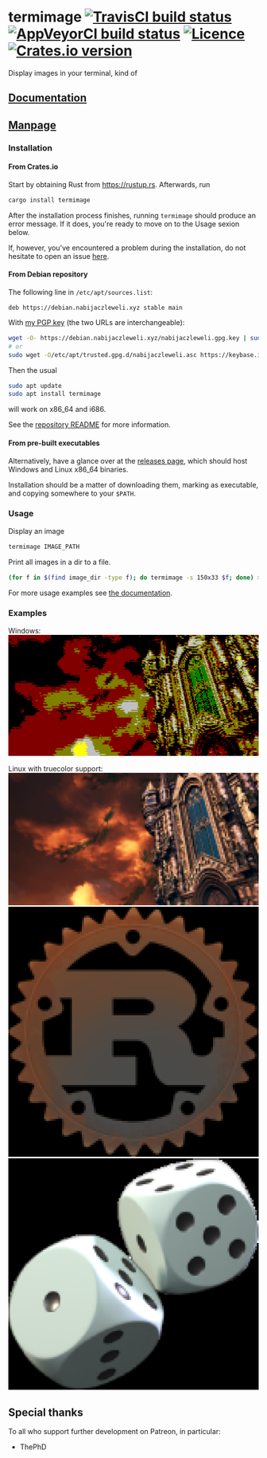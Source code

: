 # termimage [![TravisCI build status](https://travis-ci.org/nabijaczleweli/termimage.svg?branch=master)](https://travis-ci.org/nabijaczleweli/termimage) [![AppVeyorCI build status](https://ci.appveyor.com/api/projects/status/kk34veg25wre0gqe/branch/master?svg=true)](https://ci.appveyor.com/project/nabijaczleweli/termimage/branch/master) [![Licence](https://img.shields.io/badge/license-MIT-blue.svg?style=flat)](LICENSE) [![Crates.io version](https://meritbadge.herokuapp.com/termimage)](https://crates.io/crates/termimage)
Display images in your terminal, kind of

## [Documentation](https://rawcdn.githack.com/nabijaczleweli/termimage/doc/termimage/index.html)
## [Manpage](https://rawcdn.githack.com/nabijaczleweli/termimage/man/termimage.1.html)

### Installation

#### From Crates.io

Start by obtaining Rust from https://rustup.rs. Afterwards, run

```sh
cargo install termimage
```

After the installation process finishes, running `termimage` should produce an error message.
If it does, you're ready to move on to the Usage sexion below.

If, however, you've encountered a problem during the installation, do not hesitate to open an issue [here](https://github.com/nabijaczleweli/termimage/issues/new).

#### From Debian repository

The following line in `/etc/apt/sources.list`:
```apt
deb https://debian.nabijaczleweli.xyz stable main
```

With [my PGP key](https://keybase.io/nabijaczleweli) (the two URLs are interchangeable):
```sh
wget -O- https://debian.nabijaczleweli.xyz/nabijaczleweli.gpg.key | sudo apt-key add
# or
sudo wget -O/etc/apt/trusted.gpg.d/nabijaczleweli.asc https://keybase.io/nabijaczleweli/pgp_keys.asc
```

Then the usual
```sh
sudo apt update
sudo apt install termimage
```
will work on x86_64 and i686.

See the [repository README](https://debian.nabijaczleweli.xyz/README) for more information.

#### From pre-built executables

Alternatively, have a glance over at the [releases page](https://github.com/nabijaczleweli/termimage/releases), which should host Windows and Linux x86_64 binaries.

Installation should be a matter of downloading them, marking as executable, and copying somewhere to your `$PATH`.

### Usage

Display an image

```sh
termimage IMAGE_PATH
```

Print all images in a dir to a file.

```sh
(for f in $(find image_dir -type f); do termimage -s 150x33 $f; done) > out_file
```

For more usage examples see [the documentation](https://rawcdn.githack.com/nabijaczleweli/termimage/doc/termimage/index.html).

### Examples

Windows:
![DS3 image after](assets/DS3-winapi.jpg)

Linux with truecolor support:
![DS3 image after](assets/DS3-truecolor.png)
![Rust logo image after](assets/rust-logo-truecolor.png)
![playing dice image after](assets/playing-dice-truecolor.png)

## Special thanks

To all who support further development on Patreon, in particular:

  * ThePhD
